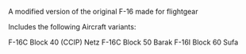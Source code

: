  A modified version of the original F-16 made for flightgear

Includes the following Aircraft variants:

F-16C Block 40 (CCIP) Netz
F-16C Block 50 Barak
F-16I Block 60 Sufa


